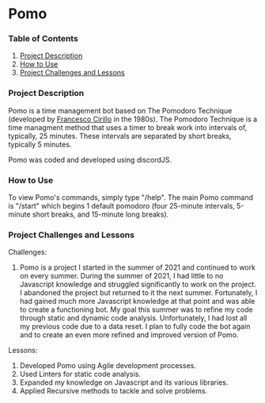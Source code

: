 # Pomo

### Table of Contents
1. [Project Description](#project-description)
2. [How to Use](#how-to-use)
3. [Project Challenges and Lessons](#project-challenges-and-lessons)


### Project Description
Pomo is a time management bot based on The Pomodoro Technique (developed by [Francesco Cirillo](https://francescocirillo.com/) in the 1980s). The Pomodoro Technique is a time managment method that uses a timer to break work into intervals of, typically, 25 minutes. These intervals are separated by short breaks, typically 5 minutes.

Pomo was coded and developed using discordJS.

### How to Use
To view Pomo's commands, simply type "/help". The main Pomo command is "/start" which begins 1 default pomodoro (four 25-minute intervals, 5-minute short breaks, and 15-minute long breaks).

### Project Challenges and Lessons

Challenges:
1. Pomo is a project I started in the summer of 2021 and continued to work on every summer. During the summer of 2021, I had little to no Javascript knowledge and struggled significantly to work on the project. I abandoned the project but returned to it the next summer. Fortunately, I had gained much more Javascript knowledge at that point and was able to create a functioning bot. My goal this summer was to refine my code through static and dynamic code analysis. Unfortunately, I had lost all my previous code due to a data reset. I plan to fully code the bot again and to create an even more refined and improved version of Pomo.


Lessons:
1. Developed Pomo using Agile development processes.
2. Used Linters for static code analysis.
3. Expanded my knowledge on Javascript and its various libraries.
4. Applied Recursive methods to tackle and solve problems.




